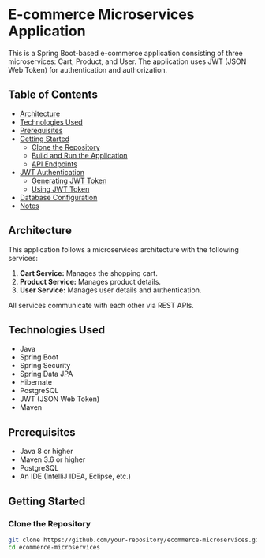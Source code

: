 # E-commerce Microservices Application

This is a Spring Boot-based e-commerce application consisting of three microservices: Cart, Product, and User. The application uses JWT (JSON Web Token) for authentication and authorization.

## Table of Contents
- [Architecture](#architecture)
- [Technologies Used](#technologies-used)
- [Prerequisites](#prerequisites)
- [Getting Started](#getting-started)
  - [Clone the Repository](#clone-the-repository)
  - [Build and Run the Application](#build-and-run-the-application)
  - [API Endpoints](#api-endpoints)
- [JWT Authentication](#jwt-authentication)
  - [Generating JWT Token](#generating-jwt-token)
  - [Using JWT Token](#using-jwt-token)
- [Database Configuration](#database-configuration)
- [Notes](#notes)

## Architecture

This application follows a microservices architecture with the following services:
1. **Cart Service:** Manages the shopping cart.
2. **Product Service:** Manages product details.
3. **User Service:** Manages user details and authentication.

All services communicate with each other via REST APIs.

## Technologies Used

- Java
- Spring Boot
- Spring Security
- Spring Data JPA
- Hibernate
- PostgreSQL
- JWT (JSON Web Token)
- Maven

## Prerequisites

- Java 8 or higher
- Maven 3.6 or higher
- PostgreSQL
- An IDE (IntelliJ IDEA, Eclipse, etc.)

## Getting Started

### Clone the Repository

```bash
git clone https://github.com/your-repository/ecommerce-microservices.git
cd ecommerce-microservices


